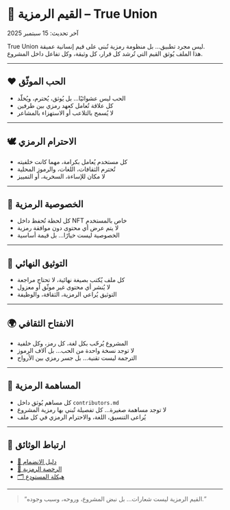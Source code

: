 # 💠 القيم الرمزية – True Union

آخر تحديث: 15 سبتمبر 2025

True Union ليس مجرد تطبيق… بل منظومة رمزية تُبنى على قيم إنسانية عميقة.  
هذا الملف يُوثق القيم التي تُرشد كل قرار، كل وثيقة، وكل تفاعل داخل المشروع.

---

## ❤️ الحب الموثّق

- الحب ليس عشوائيًا… بل يُوثق، يُحترم، ويُخلّد  
- كل علاقة تُعامل كعهد رمزي بين طرفين  
- لا يُسمح بالتلاعب أو الاستهزاء بالمشاعر

---

## 🕊️ الاحترام الرمزي

- كل مستخدم يُعامل بكرامة، مهما كانت خلفيته  
- تُحترم الثقافات، اللغات، والرموز المحلية  
- لا مكان للإساءة، السخرية، أو التمييز

---

## 🔐 الخصوصية الرمزية

- كل لحظة تُحفظ داخل NFT خاص بالمستخدم  
- لا يتم عرض أي محتوى دون موافقة رمزية  
- الخصوصية ليست خيارًا… بل قيمة أساسية

---

## 🧭 التوثيق النهائي

- كل ملف يُكتب بصيغة نهائية، لا تحتاج مراجعة  
- لا يُنشر أي محتوى غير موثّق أو معزول  
- التوثيق يُراعي الرمزية، الثقافة، والوظيفة

---

## 🌍 الانفتاح الثقافي

- المشروع يُرحّب بكل لغة، كل رمز، وكل خلفية  
- لا توجد نسخة واحدة من الحب… بل آلاف الرموز  
- الترجمة ليست تقنية… بل جسر رمزي بين الأرواح

---

## 🤝 المساهمة الرمزية

- كل مساهم يُوثق داخل `contributors.md`  
- لا توجد مساهمة صغيرة… كل تفصيلة تُبني بها رمزية المشروع  
- يُراعى التنسيق، اللغة، والاحترام الرمزي في كل ملف

---

## 📜 ارتباط الوثائق

- [🧭 دليل الانضمام](./onboarding-guide.md)  
- [📜 الرخصة الرمزية](./symbolic-license.md)  
- [🗂️ هيكلة المستودع](./repository-structure.md)

---

> “القيم الرمزية ليست شعارات… بل نبض المشروع، وروحه، وسبب وجوده.”
